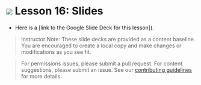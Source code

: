 
# ![](https://ga-dash.s3.amazonaws.com/production/assets/logo-9f88ae6c9c3871690e33280fcf557f33.png) Lesson 16: Slides

- Here is a [link to the Google Slide Deck for this lesson](.

> Instructor Note: These slide decks are provided as a content baseline. You are encouraged to create a local copy and make changes or modifications as you see fit. 

> For permissions issues, please submit a pull request. For content suggestions, please submit an issue. See our [contributing guidelines](../../../../contributing.md) for more details.
